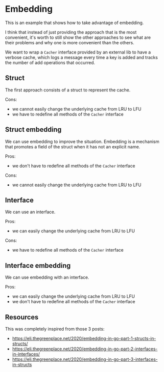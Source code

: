 # Embedding

This is an example that shows how to take advantage of embedding.

I think that instead of just providing the approach that is the most convenient, it's worth to still show the other approaches to see what are their problems and why one is more convenient than the others.

We want to wrap a `Cacher` interface provided by an external lib to have a verbose cache, which logs a message every time a key is added and tracks the number of add operations that occurred.


## Struct

The first approach consists of a struct to represent the cache.

Cons:
- we cannot easily change the underlying cache from LRU to LFU
- we have to redefine all methods of the `Cacher` interface

## Struct embedding

We can use embedding to improve the situation. Embedding is a mechanism that promotes a field of the struct when it has not an explicit name.

Pros:
- we don't have to redefine all methods of the `Cacher` interface

Cons:
- we cannot easily change the underlying cache from LRU to LFU

## Interface

We can use an interface.

Pros:
- we can easily change the underlying cache from LRU to LFU

Cons:
- we have to redefine all methods of the `Cacher` interface

## Interface embedding

We can use embedding with an interface.

Pros:
- we can easily change the underlying cache from LRU to LFU
- we don't have to redefine all methods of the `Cacher` interface

## Resources

This was completely inspired from those 3 posts:
- https://eli.thegreenplace.net/2020/embedding-in-go-part-1-structs-in-structs/
- https://eli.thegreenplace.net/2020/embedding-in-go-part-2-interfaces-in-interfaces/
- https://eli.thegreenplace.net/2020/embedding-in-go-part-3-interfaces-in-structs
